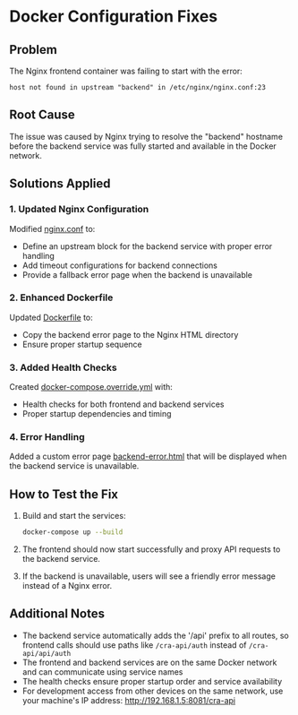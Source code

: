 # Docker Configuration Fixes

## Problem
The Nginx frontend container was failing to start with the error:
```
host not found in upstream "backend" in /etc/nginx/nginx.conf:23
```

## Root Cause
The issue was caused by Nginx trying to resolve the "backend" hostname before the backend service was fully started and available in the Docker network.

## Solutions Applied

### 1. Updated Nginx Configuration
Modified [nginx.conf](file:///d:/Projetos/craweb/cra-frontend/nginx.conf) to:
- Define an upstream block for the backend service with proper error handling
- Add timeout configurations for backend connections
- Provide a fallback error page when the backend is unavailable

### 2. Enhanced Dockerfile
Updated [Dockerfile](file:///d:/Projetos/craweb/cra-frontend/Dockerfile) to:
- Copy the backend error page to the Nginx HTML directory
- Ensure proper startup sequence

### 3. Added Health Checks
Created [docker-compose.override.yml](file:///d:/Projetos/craweb/cra-frontend/docker-compose.override.yml) with:
- Health checks for both frontend and backend services
- Proper startup dependencies and timing

### 4. Error Handling
Added a custom error page [backend-error.html](file:///d:/Projetos/craweb/cra-frontend/src/backend-error.html) that will be displayed when the backend service is unavailable.

## How to Test the Fix
1. Build and start the services:
   ```bash
   docker-compose up --build
   ```

2. The frontend should now start successfully and proxy API requests to the backend service.

3. If the backend is unavailable, users will see a friendly error message instead of a Nginx error.

## Additional Notes
- The backend service automatically adds the '/api' prefix to all routes, so frontend calls should use paths like `/cra-api/auth` instead of `/cra-api/api/auth`
- The frontend and backend services are on the same Docker network and can communicate using service names
- The health checks ensure proper startup order and service availability
- For development access from other devices on the same network, use your machine's IP address: http://192.168.1.5:8081/cra-api